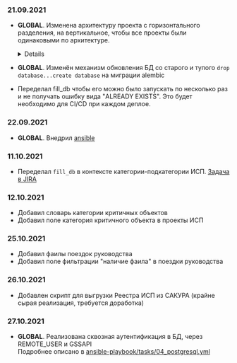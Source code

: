 ### 21.09.2021
-  **GLOBAL**. Изменена архитектуру проекта с горизонтального разделения, на вертикальное, чтобы все проекты были одинаковыми по архитектуре. 
    <details>
    
    ```
    Было:
    
    controllers
        ├── entity_1_controller
        ├── entity_2_controller
        └── entity_3_controller
         
    services
        ├── entity_1_service
        ├── entity_2_service
        └── entity_3_service
    ...
    
    Стало:
    
    entities:
        ├── entity_1
        |        ├── controller
        |        ├── service
        |        └── serializer
        ├── entity_2
        |        ├── controller
        |        ├── service
        |        └── serializer
        └── entity_3
                 ├── controller
                 ├── service
                 └── serializer
    ```
    
    </details> 
  

-  **GLOBAL**. Изменён механизм обновления БД со старого и тупого `drop database...create database` на миграции alembic  


- Переделал fill_db чтобы его можно было запускать по несколько раз и не получать ошибку вида "ALREADY EXISTS". Это будет необходимо для CI/CD при каждом деплое.

### 22.09.2021
-  **GLOBAL**. Внедрил [ansible](ansible)

### 11.10.2021
- Переделал `fill_db` в контексте категории-подкатегории ИСП. [Задача в JIRA](https://jira.rd.aorti.ru/browse/MKSBRYANS-334)

### 12.10.2021
- Добавил словарь категории критичных объектов 
- Добавил поле категория критичного объекта в проекты ИСП

### 25.10.2021
- Добавил фаилы поездок руководства
- Добавил поле фильтрации "наличие фаила" в поездки руководства

### 26.10.2021
- Добавлен скрипт для выгрузки Реестра ИСП из САКУРА (крайне сырая реализация, требуется доработка)

### 27.10.2021
- **GLOBAL**. Реализована сквозная аутентификация в БД, через REMOTE_USER и GSSAPI  
  Подробнее описано в [ansible-playbook/tasks/04_postgresql.yml](ansible/tasks/04_postgresql.yml)

